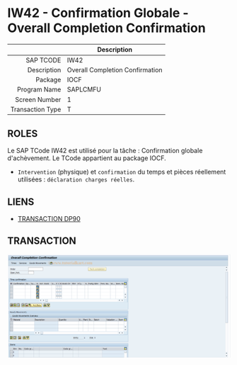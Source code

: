 # **IW42 - Confirmation Globale - Overall Completion Confirmation**

|                  | Description                                                           |
|-----------------:|-----------------------------------------------------------------------|
|        SAP TCODE | IW42                                                                  |
|      Description | Overall Completion Confirmation                                       |
|          Package | IOCF                                                                  |
|     Program Name | SAPLCMFU                                                              |
|    Screen Number | 1                                                                     |
| Transaction Type | T                                                                     |

## ROLES

Le SAP TCode IW42 est utilisé pour la tâche : Confirmation globale d'achèvement. Le TCode appartient au package IOCF.

- `Intervention` (physique) et `confirmation` du temps et pièces réellement utilisées : `déclaration charges réelles`.

## LIENS

- [TRANSACTION DP90](./TCODE_DP90.md)

## TRANSACTION

![](../ressources/22_tcode_iw42_01.png)